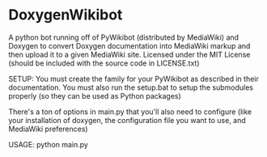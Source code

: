 # DoxygenWikibot

A python bot running off of PyWikibot (distributed by MediaWiki) and Doxygen to convert Doxygen
documentation into MediaWiki markup and then upload it to a given MediaWiki site.
Licensed under the MIT License (should be included with the source code in LICENSE.txt)


SETUP:
You must create the family for your PyWikibot as described in their documentation. You must also run the 
setup.bat to setup the submodules properly (so they can be used as Python packages)

There's a ton of options in main.py that you'll also need to configure (like your installation of doxygen,
the configuration file you want to use, and MediaWiki preferences)

USAGE:
python main.py